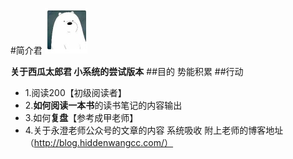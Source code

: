 #简介君
![](./_image/2017-02-19-10-24-27.jpg)

**关于西瓜太郎君 小系统的尝试版本**
##目的
势能积累
##行动
- 1.阅读200【初级阅读者】
- 2.**如何阅读一本书**的读书笔记的内容输出
- 3.如何**复盘**【参考成甲老师】
- 4.关于永澄老师公众号的文章的内容 系统吸收
附上老师的博客地址（http://blog.hiddenwangcc.com/）
